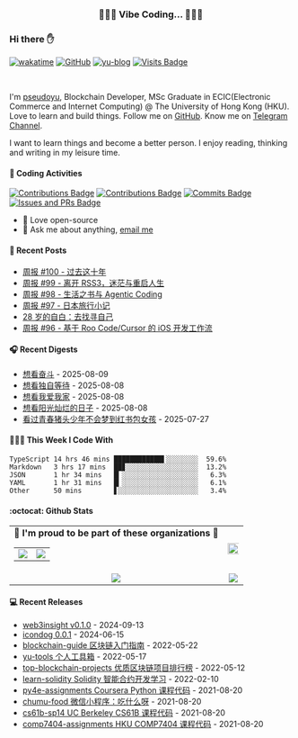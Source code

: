 <p align="center">
 <h3 align="center">🧑🏻‍💻 Vibe Coding... 🧑🏻‍💻</h3>
</p>

### Hi there ✋

[![wakatime](https://wakatime.com/badge/user/990b78cd-738d-40b5-b130-3aacf3ce0b82.svg)](https://wakatime.com/@990b78cd-738d-40b5-b130-3aacf3ce0b82)
[![GitHub](https://img.shields.io/github/followers/pseudoyu?logo=github&style=flat-square)](https://github.com/pseudoyu)
[![yu-blog](https://img.shields.io/badge/blog-yu-9cf?style=flat-square)](https://www.pseudoyu.com)
[![Visits Badge](https://badges.strrl.dev/visits/pseudoyu/pseudoyu?style=flat-square)](https://github.com/pseudoyu)

<br />

I'm [pseudoyu](https://www.pseudoyu.com), Blockchain Developer, MSc Graduate in ECIC(Electronic Commerce and Internet Computing) @ The University of Hong Kong (HKU). Love to learn and build things. Follow me on [GitHub](https://github.com/pseudoyu). Know me on [Telegram Channel](https://t.me/pseudoyulife).

I want to learn things and become a better person. I enjoy reading, thinking and writing in my leisure time.

#### 🔨 Coding Activities

[![Contributions Badge](https://badges.strrl.dev/contributions/all/pseudoyu?style=flat-square)](https://github.com/pseudoyu)
[![Contributions Badge](https://badges.strrl.dev/contributions/weekly/pseudoyu?style=flat-square)](https://github.com/pseudoyu)
[![Commits Badge](https://badges.strrl.dev/commits/weekly/pseudoyu?style=flat-square)](https://github.com/pseudoyu)
[![Issues and PRs Badge](https://badges.strrl.dev/issues-and-prs/weekly/pseudoyu?style=flat-square)](https://github.com/pseudoyu)

- 💼 Love open-source
- 💬 Ask me about anything, [email me](mailto:pseudoyu@connect.hku.hk)

#### 📰 Recent Posts

<!-- blog starts -->
* <a href=https://www.pseudoyu.com/posts/weekly_review_100 target='_blank'>周报 #100 - 过去这十年</a>
* <a href=https://www.pseudoyu.com/posts/weekly_review_99 target='_blank'>周报 #99 - 离开 RSS3，迷茫与重启人生</a>
* <a href=https://www.pseudoyu.com/posts/weekly_review_98 target='_blank'>周报 #98 - 生活之书与 Agentic Coding</a>
* <a href=https://www.pseudoyu.com/posts/weekly_review_97 target='_blank'>周报 #97 - 日本旅行小记</a>
* <a href=https://www.pseudoyu.com/posts/yearly_review_28 target='_blank'>28 岁的自白：去找寻自己</a>
* <a href=https://www.pseudoyu.com/posts/weekly_review_96 target='_blank'>周报 #96 - 基于 Roo Code/Cursor 的 iOS 开发工作流</a>
<!-- blog ends -->

#### 🎧 Recent Digests

<!-- douban starts -->
* <a href='https://movie.douban.com/subject/2138507/' target='_blank'>想看奋斗</a> - 2025-08-09
* <a href='https://movie.douban.com/subject/1308741/' target='_blank'>想看独自等待</a> - 2025-08-08
* <a href='https://movie.douban.com/subject/3901388/' target='_blank'>想看我爱我家</a> - 2025-08-08
* <a href='https://movie.douban.com/subject/1291875/' target='_blank'>想看阳光灿烂的日子</a> - 2025-08-08
* <a href='https://movie.douban.com/subject/36441528/' target='_blank'>看过青春猪头少年不会梦到红书包女孩</a> - 2025-07-27
<!-- douban ends -->

#### 👨🏻‍💻 This Week I Code With

<!-- code_time starts -->

```text
TypeScript 14 hrs 46 mins ████████████▌░░░░░░░░  59.6%
Markdown   3 hrs 17 mins  ██▊░░░░░░░░░░░░░░░░░░  13.2%
JSON       1 hr 34 mins   █▎░░░░░░░░░░░░░░░░░░░   6.3%
YAML       1 hr 31 mins   █▎░░░░░░░░░░░░░░░░░░░   6.1%
Other      50 mins        ▋░░░░░░░░░░░░░░░░░░░░   3.4%
```

<!-- code_time ends -->

#### :octocat: Github Stats

<table align="center" width="100%">
  <tr>
    <td align="center">
      <strong> 🌟 I'm proud to be part of these organizations 🌟 </strong><br>
      <table>
        <tr>
          <td align="center">
            <a href="https://github.com/NaturalSelectionLabs">
              <img src="https://avatars.githubusercontent.com/u/82145280?s=150&v=4" />
            </a>
          </td>
          <td align="center">
            <a href="https://github.com/rss3-network">
              <img src="https://avatars.githubusercontent.com/u/152575164?s=150&v=4" />
            </a>
          </td>
        </tr>
      </table>
    </td>
    <td align="center">
      <img width="120%" src="https://yu-readme.vercel.app/api?username=pseudoyu&count_private=true&theme=gotham&show_icons=true" />
    </td>
  </tr>
  <tr>
          <td align="center">
            <img src="https://yu-readme.vercel.app/api/top-langs/?username=pseudoyu&hide=html,php,css,java,Svelte,smarty&layout=compact&theme=gotham">
          </td>
    <td align="center">
      <!-- <img src="https://yu-github-readme-stats.herokuapp.com/?user=pseudoyu&theme=gotham"> -->
      <img src="https://github-readme-streak-stats.herokuapp.com/?user=pseudoyu&theme=gotham">
    </td>
  </tr>
</table>

#### 💻 Recent Releases

<!-- recent_releases starts -->
* <a href=https://github.com/web3insight-ai/web3insight/releases/tag/v0.1.0 target='_blank'>web3insight v0.1.0</a> - 2024-09-13
* <a href=https://github.com/djyde/icondog/releases/tag/v0.0.1 target='_blank'>icondog 0.0.1</a> - 2024-06-15
* <a href=https://github.com/pseudoyu/blockchain-guide/releases/tag/v0.1.0 target='_blank'>blockchain-guide 区块链入门指南</a> - 2022-05-22
* <a href=https://github.com/pseudoyu/yu-tools/releases/tag/v0.1 target='_blank'>yu-tools 个人工具箱</a> - 2022-05-17
* <a href=https://github.com/pseudoyu/top-blockchain-projects/releases/tag/v1.0.0 target='_blank'>top-blockchain-projects 优质区块链项目排行榜</a> - 2022-05-12
* <a href=https://github.com/pseudoyu/learn-solidity/releases/tag/v1.0.0 target='_blank'>learn-solidity Solidity 智能合约开发学习</a> - 2022-02-10
* <a href=https://github.com/pseudoyu/py4e-assignments/releases/tag/v1.0.0 target='_blank'>py4e-assignments Coursera Python 课程代码</a> - 2021-08-20
* <a href=https://github.com/pseudoyu/chumu-food/releases/tag/v1.0.0 target='_blank'>chumu-food 微信小程序：吃什么呀</a> - 2021-08-20
* <a href=https://github.com/pseudoyu/cs61b-sp14/releases/tag/v0.0.1 target='_blank'>cs61b-sp14 UC Berkeley CS61B 课程代码</a> - 2021-08-20
* <a href=https://github.com/pseudoyu/comp7404-assignments/releases/tag/v1.0.0 target='_blank'>comp7404-assignments HKU COMP7404 课程代码</a> - 2021-08-20
<!-- recent_releases ends -->
